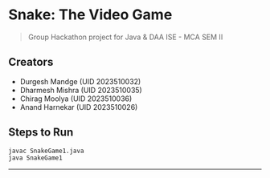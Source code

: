 # Snake: The Video Game
>Group Hackathon project for Java & DAA ISE - MCA SEM II

## Creators
- Durgesh Mandge (UID 2023510032)
- Dharmesh Mishra (UID 2023510035)
- Chirag Moolya (UID 2023510036)
- Anand Harnekar (UID 2023510026)

## Steps to Run
```bash
javac SnakeGame1.java
java SnakeGame1
```
---

